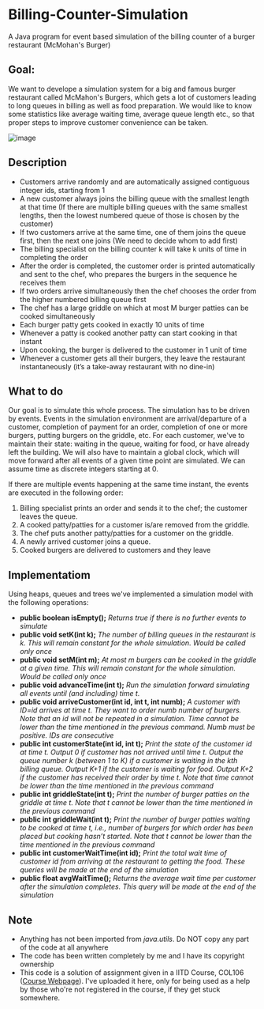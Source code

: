 # Billing-Counter-Simulation
A Java program for event based simulation of the billing counter of a burger restaurant (McMohan's Burger)

## Goal:
We want to develope a simulation system for a big and famous burger restaurant called McMahon's Burgers, which gets a lot of customers leading to long queues in billing as well as food preparation. We would like to know some statistics like average waiting time, average queue length etc., so that proper steps to improve customer convenience can be taken.

![image](https://user-images.githubusercontent.com/66300465/167696056-a5700888-3859-4166-b6c7-d32e1e31e21b.png)

## Description
 - Customers arrive randomly and are automatically assigned contiguous integer ids, starting from 1
 - A new customer always joins the billing queue with the smallest length at that time (If there are multiple billing queues with the same
smallest lengths, then the lowest numbered queue of those is chosen by the customer)
- If two customers arrive at the same time, one of them joins the queue first, then the next one joins (We need to decide whom to add first)
- The billing specialist on the billing counter k will take k units of time in completing the order
- After the order is completed, the customer order is printed automatically and sent to the chef, who prepares the burgers in the sequence he receives them
- If two orders arrive simultaneously then the chef chooses the order from the higher numbered billing queue first
- The chef has a large griddle on which at most M burger patties can be cooked simultaneously
- Each burger patty gets cooked in exactly 10 units of time
- Whenever a patty is cooked another patty can start cooking in that instant
- Upon cooking, the burger is delivered to the customer in 1 unit of time
- Whenever a customer gets all their burgers, they leave the restaurant instantaneously (it’s a take-away restaurant with no dine-in)

## What to do
Our goal is to simulate this whole process. The simulation has to be driven by events. Events in the simulation environment are arrival/departure of a customer, completion of payment for an order, completion of one or more burgers, putting burgers on the griddle, etc. For each customer, we've to maintain their state: waiting in the queue, waiting for food, or have already left the building. We will also have to maintain a global clock, which will move forward after all events of a given time point are simulated. We can assume time as discrete integers starting at 0.

If there are multiple events happening at the same time instant, the events are executed in the following order:
1. Billing specialist prints an order and sends it to the chef; the customer leaves the queue.
2. A cooked patty/patties for a customer is/are removed from the griddle.
3. The chef puts another patty/patties for a customer on the griddle.
4. A newly arrived customer joins a queue.
5. Cooked burgers are delivered to customers and they leave

## Implementatiom
Using heaps, queues and trees we've implemented a simulation model with the following operations:
 - **public boolean isEmpty();** *Returns true if there is no further events to simulate*
 - **public void setK(int k);** *The number of billing queues in the restaurant is k. This will remain constant for the whole simulation. Would be called only once*
 - **public void setM(int m);** *At most m burgers can be cooked in the griddle at a given time. This will remain constant for the whole simulation. Would be called only once*
 - **public void advanceTime(int t);** *Run the simulation forward simulating all events until (and including) time t.*
 - **public void arriveCustomer(int id, int t, int numb);** *A customer with ID=id arrives at time t. They want to order numb number of burgers. Note that an id will not be repeated in a simulation. Time cannot be lower than the time mentioned in the previous command. Numb must be positive. IDs are consecutive*
 - **public int customerState(int id, int t);** *Print the state of the customer id at time t. Output 0 if customer has not arrived until time t. Output the queue number k (between 1 to K) if a customer is waiting in the kth billing queue. Output K+1 if the customer is waiting for food. Output K+2 if the customer has received their order by time t. Note that time cannot be lower than the time mentioned in the previous command*
 - **public int griddleState(int t);** *Print the number of burger patties on the griddle at time t. Note that t cannot be lower than the time mentioned in the previous command*
 - **public int griddleWait(int t);** *Print the number of burger patties waiting to be cooked at time t, i.e., number of burgers for which order has been placed but cooking hasn’t started. Note that t cannot be lower than the time mentioned in the previous command*
 - **public int customerWaitTime(int id);** *Print the total wait time of customer id from arriving at the restaurant to getting the food. These queries will be made at the end of the simulation*
 - **public float avgWaitTime();** *Returns the average wait time per customer after the simulation completes. This query will be made at the end of the simulation*

 ## Note
 - Anything has not been imported from *java.utils*. Do NOT copy any part of the code at all anywhere
 - The code has been written completely by me and I have its copyright ownership
 - This code is a solution of assignment given in a IITD Course, COL106 ([Course Webpage](https://www.cse.iitd.ac.in/~parags/teaching/col106)). I've uploaded it here, only for being used as a help by those who're not registered in the course, if they get stuck somewhere.
